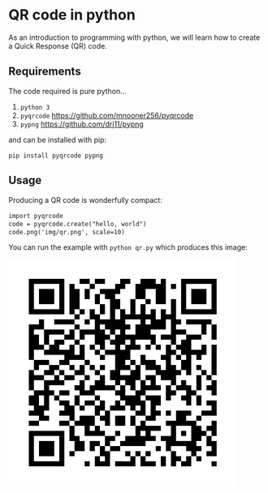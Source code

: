 # QR code in python

As an introduction to programming with python, we will learn how to create a Quick Response (QR) code.

## Requirements

The code required is pure python...

1. `python 3`
2. `pyqrcode` <https://github.com/mnooner256/pyqrcode>
3. `pypng`    <https://github.com/drj11/pypng>

and can be installed with pip:

    pip install pyqrcode pypng

## Usage

Producing a QR code is wonderfully compact:

```
import pyqrcode
code = pyqrcode.create("hello, world")
code.png('img/qr.png', scale=10)
```

You can run the example with `python qr.py` which produces this image:

![a qr code](img/qr.png)
